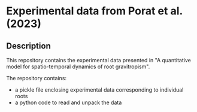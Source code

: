 # Experimental data from Porat et al. (2023)

## Description
This repository contains the experimental data presented in "A quantitative model for spatio-temporal dynamics of root gravitropism".

The repository contains:
- a pickle file enclosing experimental data corresponding to individual roots
- a python code to read and unpack the data